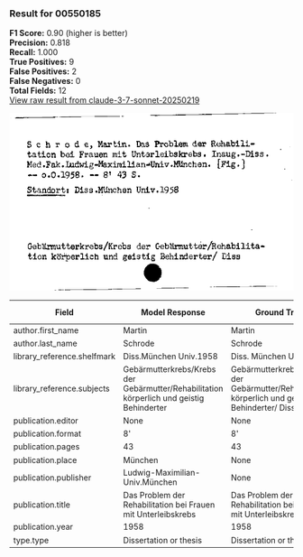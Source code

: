 ### Result for 00550185
**F1 Score:** 0.90 (higher is better)<br>**Precision:** 0.818<br>**Recall:** 1.000<br>**True Positives:** 9<br>**False Positives:** 2<br>**False Negatives:** 0<br>**Total Fields:** 12<br>[View raw result from claude-3-7-sonnet-20250219](https://github.com/RISE-UNIBAS/humanities_data_benchmark/blob/main/results/2025-10-01/T0144/request_T0144_00550185.json)

<img src="https://github.com/RISE-UNIBAS/humanities_data_benchmark/blob/main/benchmarks/zettelkatalog/images/00550185.jpg?raw=true" alt="00550185" width="600px">

| Field | Model Response | Ground Truth | Fuzzy Score | Match |
|-------|----------------|--------------|-------------|-------|
| author.first_name | Martin | Martin | 1.000 | ✅ |
| author.last_name | Schrode | Schrode | 1.000 | ✅ |
| library_reference.shelfmark | Diss.München Univ.1958 | Diss. München Univ. 1958 | 0.957 | ✅ |
| library_reference.subjects | Gebärmutterkrebs/Krebs der Gebärmutter/Rehabilitation körperlich und geistig Behinderter | Gebärmutterkrebs/Krebs der Gebärmutter/Rehabilitation körperlich und geistig Behinderter/ Diss | 0.967 | ✅ |
| publication.editor | None | None | 1.000 | ✅ |
| publication.format | 8' | 8' | 1.000 | ✅ |
| publication.pages | 43 | 43 | 1.000 | ✅ |
| publication.place | München | None | 0.000 | ❌ |
| publication.publisher | Ludwig-Maximilian-Univ.München | None | 0.000 | ❌ |
| publication.title | Das Problem der Rehabilitation bei Frauen mit Unterleibskrebs | Das Problem der Rehabilitation bei Frauen mit Unterleibskrebs | 1.000 | ✅ |
| publication.year | 1958 | 1958 | 1.000 | ✅ |
| type.type | Dissertation or thesis | Dissertation or thesis | 1.000 | ✅ |
